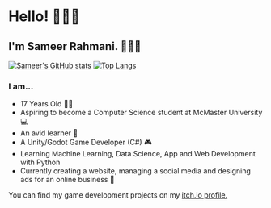 # Hello! 🙋🏽‍♂️

## I'm Sameer Rahmani. 👨🏽‍💼 
[![Sameer's GitHub stats](https://github-readme-stats.vercel.app/api?username=Sameerrahmani&theme=dracula)](https://github.com/Sameerrahmani) [![Top Langs](https://github-readme-stats.vercel.app/api/top-langs/?username=Sameerrahmani&langs_count=5&theme=dracula)](https://github.com/Sameerrahmani)



### I am...

- 17 Years Old 🧑🏽
- Aspiring to become a Computer Science student at McMaster University 💻
- An avid learner 🧠
- A Unity/Godot Game Developer (C#) 🎮
- Learning Machine Learning, Data Science, App and Web Development with Python
- Currently creating a website, managing a social media and designing ads for an online business 🏪


You can find my game development projects on my [itch.io profile.](https://sameerr.itch.io/)

